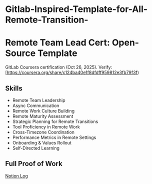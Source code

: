 # Gitlab-Inspired-Template-for-All-Remote-Transition-
# Remote Team Lead Cert: Open-Source Template

GitLab Coursera certification (Oct 26, 2025). Verify: [https://coursera.org/share/c124ba40e1f8dfdff959812e3fb79f3f)

## Skills
- Remote Team Leadership
- Async Communication
- Remote Work Culture Building
- Remote Maturity Assessment
- Strategic Planning for Remote Transitions
- Tool Proficiency in Remote Work
- Cross-Timezone Coordination
- Performance Metrics in Remote Settings
- Onboarding & Values Rollout
- Self-Directed Learning

## Full Proof of Work
[Notion Log](https://www.notion.so/GitLab-Remote-Team-Management-Certification-29a005749dec80ac9605d057b4543207)
